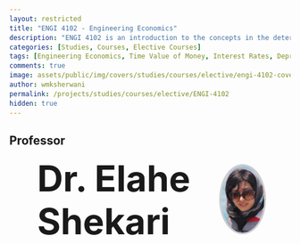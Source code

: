 ```yaml
---
layout: restricted
title: "ENGI 4102 - Engineering Economics"
description: "ENGI 4102 is an introduction to the concepts in the determination of the economic feasibility of engineering projects; time value of money – interest rates, depreciation, annual, present and future worth analysis; benefit-cost analysis, tangible and intangible benefits and costs; economic risk and sensitivity analysis, economic optimization."
categories: [Studies, Courses, Elective Courses]
tags: [Engineering Economics, Time Value of Money, Interest Rates, Depreciation, Cost-Benefit Analysis, Economic Risk, Optimization]
comments: true
image: assets/public/img/covers/studies/courses/elective/engi-4102-cover.png
author: wmksherwani
permalink: /projects/studies/courses/elective/ENGI-4102
hidden: true
---
```


## Professor

<html lang="en">
<head>
    <meta charset="UTF-8">
    <meta name="viewport" content="width=device-width, initial-scale=1.0">
</head>
<div id="name-wrapper" style="margin: 0;">
    <div style="display: flex; justify-content: space-between; align-items: center; padding: 0 50px;">
        <div style="font-size: 4rem; font-weight: bold;">Dr. Elahe Shekari</div>
        <div>
            <img src="assets/public/img/people/Elahe Shekari.png" alt="Elahe Shekari" 
                 style="width: 120px; height: 120px; object-fit: cover; border-radius: 50%; border: 3px solid #ccc;">
        </div>
    </div>
</div>
</html>

<!-- <html lang="en">
<head>
    <meta charset="UTF-8">
    <meta name="viewport" content="width=device-width, initial-scale=1.0">
    <title>Star Rating</title>
    <link href="https://cdnjs.cloudflare.com/ajax/libs/font-awesome/6.0.0-beta3/css/all.min.css" rel="stylesheet">
</head>
<div id="star-wrapper" style="margin: 0; display: flex; justify-content: center; align-items: center;">
    <div style="display: flex; justify-content: center; align-items: center; font-size: 50px;">
        <i class="fas fa-star" style="color: gold;"></i>
        <i class="fas fa-star" style="color: gold;"></i>
        <i class="fas fa-star" style="color: gold;"></i>
        <i class="fas fa-star" style="color: gold;"></i>
        <i class="fas fa-star" style="color: gold;"></i>
    </div>
</div>
</html> -->
